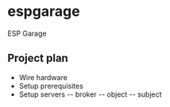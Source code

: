 # espgarage
ESP Garage

## Project plan

- Wire hardware
- Setup prerequisites
- Setup servers
-- broker
-- object
-- subject
